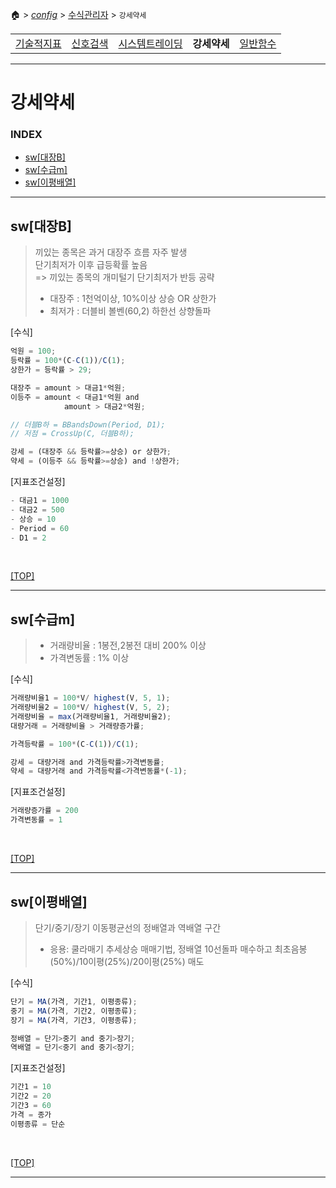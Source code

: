 🏠 > [_config_](../) > [수식관리자](./) > `강세약세`

<table>
  <tr>
    <td><a href="formula01.md">기술적지표</a></td>
    <td><a href="formula02.md">신호검색</a></td>
    <td><a href="formula03.md">시스템트레이딩</a></td>
    <td><b href="formula04.md">강세약세</b></td>
    <td><a href="formula05.md">일반함수</a></td>
  </tr>
</table>

---
# 강세약세

### INDEX
- [sw[대장B]](#sw대장b)
- [sw[수급m]](#sw수급m)
- [sw[이평배열]](#sw이평배열)

---
## sw[대장B]
> 끼있는 종목은 과거 대장주 흐름 자주 발생 <br/>
> 단기최저가 이후 급등확률 높음  <br/>
> => 끼있는 종목의 개미털기 단기최저가 반등 공략
> - 대장주 : 1천억이상, 10%이상 상승  OR   상한가
> - 최저가 : 더블비 볼벤(60,2) 하한선 상향돌파 

[수식]
```js
억원 = 100; 
등락률 = 100*(C-C(1))/C(1);
상한가 = 등락률 > 29;

대장주 = amount > 대금1*억원; 
이등주 = amount < 대금1*억원 and 
            amount > 대금2*억원; 

// 더블B하 = BBandsDown(Period, D1);
// 저점 = CrossUp(C, 더블B하);

강세 = (대장주 && 등락률>=상승) or 상한가; 
약세 = (이등주 && 등락률>=상승) and !상한가;

```

[지표조건설정]
```js
- 대금1 = 1000
- 대금2 = 500
- 상승 = 10
- Period = 60
- D1 = 2
```
<br/>

[[TOP]](#index)

---
## sw[수급m]
> - 거래량비율 : 1봉전,2봉전 대비 200% 이상
> - 가격변동률 : 1% 이상

[수식]
```js
거래량비율1 = 100*V/ highest(V, 5, 1);
거래량비율2 = 100*V/ highest(V, 5, 2);
거래량비율 = max(거래량비율1, 거래량비율2);
대량거래 = 거래량비율 > 거래량증가률;

가격등락률 = 100*(C-C(1))/C(1);

강세 = 대량거래 and 가격등락률>가격변동률;
약세 = 대량거래 and 가격등락률<가격변동률*(-1);

```

[지표조건설정]
```js
거래량증가률 = 200
가격변동률 = 1
```
<br/>

[[TOP]](#index)

---
## sw[이평배열]
> 단기/중기/장기 이동평균선의 정배열과 역배열 구간
> - 응용: 쿨라매기 추세상승 매매기법, 정배열 10선돌파 매수하고 최초음봉(50%)/10이평(25%)/20이평(25%) 매도

[수식]
```js
단기 = MA(가격, 기간1, 이평종류);
중기 = MA(가격, 기간2, 이평종류);
장기 = MA(가격, 기간3, 이평종류);

정배열 = 단기>중기 and 중기>장기;
역배열 = 단기<중기 and 중기<장기;

```

[지표조건설정]
```js
기간1 = 10
기간2 = 20
기간3 = 60
가격 = 종가
이평종류 = 단순
```
<br/>

[[TOP]](#index)

---
